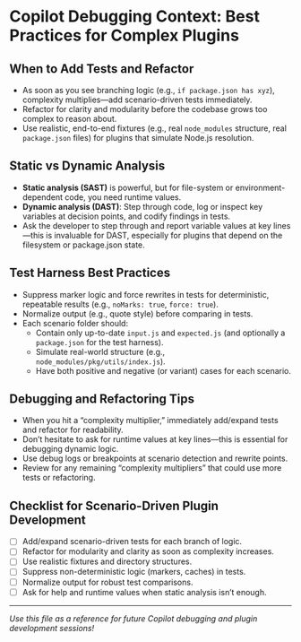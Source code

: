 # Copilot Debugging Context: Best Practices for Complex Plugins

## When to Add Tests and Refactor
- As soon as you see branching logic (e.g., `if package.json has xyz`), complexity multiplies—add scenario-driven tests immediately.
- Refactor for clarity and modularity before the codebase grows too complex to reason about.
- Use realistic, end-to-end fixtures (e.g., real `node_modules` structure, real `package.json` files) for plugins that simulate Node.js resolution.

## Static vs Dynamic Analysis
- **Static analysis (SAST)** is powerful, but for file-system or environment-dependent code, you need runtime values.
- **Dynamic analysis (DAST)**: Step through code, log or inspect key variables at decision points, and codify findings in tests.
- Ask the developer to step through and report variable values at key lines—this is invaluable for DAST, especially for plugins that depend on the filesystem or package.json state.

## Test Harness Best Practices
- Suppress marker logic and force rewrites in tests for deterministic, repeatable results (e.g., `noMarks: true`, `force: true`).
- Normalize output (e.g., quote style) before comparing in tests.
- Each scenario folder should:
  - Contain only up-to-date `input.js` and `expected.js` (and optionally a `package.json` for the test harness).
  - Simulate real-world structure (e.g., `node_modules/pkg/utils/index.js`).
  - Have both positive and negative (or variant) cases for each scenario.

## Debugging and Refactoring Tips
- When you hit a “complexity multiplier,” immediately add/expand tests and refactor for readability.
- Don’t hesitate to ask for runtime values at key lines—this is essential for debugging dynamic logic.
- Use debug logs or breakpoints at scenario detection and rewrite points.
- Review for any remaining “complexity multipliers” that could use more tests or refactoring.

## Checklist for Scenario-Driven Plugin Development
- [ ] Add/expand scenario-driven tests for each branch of logic.
- [ ] Refactor for modularity and clarity as soon as complexity increases.
- [ ] Use realistic fixtures and directory structures.
- [ ] Suppress non-deterministic logic (markers, caches) in tests.
- [ ] Normalize output for robust test comparisons.
- [ ] Ask for help and runtime values when static analysis isn’t enough.

---

*Use this file as a reference for future Copilot debugging and plugin development sessions!*
